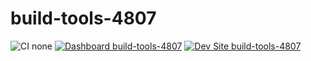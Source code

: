 # build-tools-4807

![CI none](https://img.shields.io/badge/ci-none-orange.svg)
[![Dashboard build-tools-4807](https://img.shields.io/badge/dashboard-build_tools_4807-yellow.svg)](https://dashboard.pantheon.io/sites/a1c13ce4-451a-4777-918b-2dbb2e2a901e#dev/code)
[![Dev Site build-tools-4807](https://img.shields.io/badge/site-build_tools_4807-blue.svg)](http://dev-build-tools-4807.pantheonsite.io/)